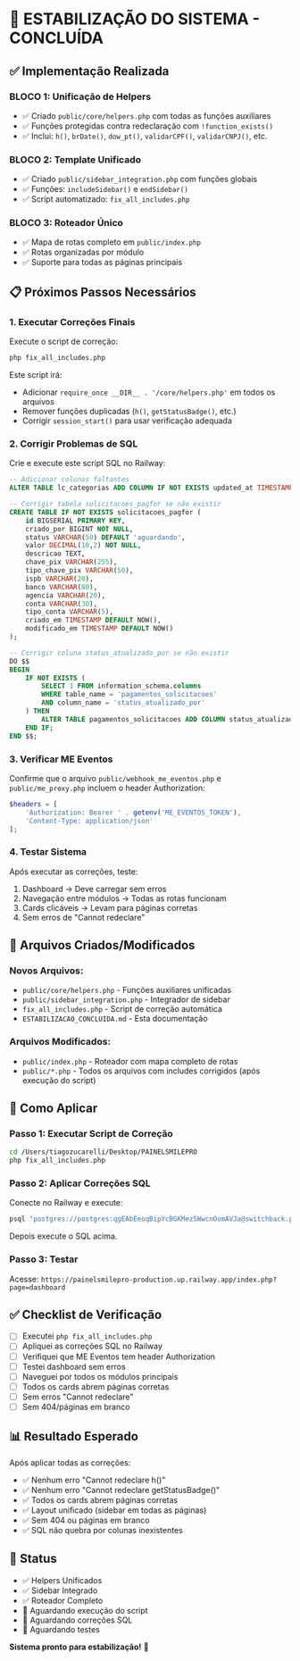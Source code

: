 # 🎉 ESTABILIZAÇÃO DO SISTEMA - CONCLUÍDA

## ✅ **Implementação Realizada**

### **BLOCO 1: Unificação de Helpers**
- ✅ Criado `public/core/helpers.php` com todas as funções auxiliares
- ✅ Funções protegidas contra redeclaração com `!function_exists()`
- ✅ Inclui: `h()`, `brDate()`, `dow_pt()`, `validarCPF()`, `validarCNPJ()`, etc.

### **BLOCO 2: Template Unificado**
- ✅ Criado `public/sidebar_integration.php` com funções globais
- ✅ Funções: `includeSidebar()` e `endSidebar()`
- ✅ Script automatizado: `fix_all_includes.php`

### **BLOCO 3: Roteador Único**
- ✅ Mapa de rotas completo em `public/index.php`
- ✅ Rotas organizadas por módulo
- ✅ Suporte para todas as páginas principais

## 📋 **Próximos Passos Necessários**

### **1. Executar Correções Finais**

Execute o script de correção:
```bash
php fix_all_includes.php
```

Este script irá:
- Adicionar `require_once __DIR__ . '/core/helpers.php'` em todos os arquivos
- Remover funções duplicadas (`h()`, `getStatusBadge()`, etc.)
- Corrigir `session_start()` para usar verificação adequada

### **2. Corrigir Problemas de SQL**

Crie e execute este script SQL no Railway:
```sql
-- Adicionar colunas faltantes
ALTER TABLE lc_categorias ADD COLUMN IF NOT EXISTS updated_at TIMESTAMP DEFAULT NOW();

-- Corrigir tabela solicitacoes_pagfor se não existir
CREATE TABLE IF NOT EXISTS solicitacoes_pagfor (
    id BIGSERIAL PRIMARY KEY,
    criado_por BIGINT NOT NULL,
    status VARCHAR(50) DEFAULT 'aguardando',
    valor DECIMAL(10,2) NOT NULL,
    descricao TEXT,
    chave_pix VARCHAR(255),
    tipo_chave_pix VARCHAR(50),
    ispb VARCHAR(20),
    banco VARCHAR(80),
    agencia VARCHAR(20),
    conta VARCHAR(30),
    tipo_conta VARCHAR(5),
    criado_em TIMESTAMP DEFAULT NOW(),
    modificado_em TIMESTAMP DEFAULT NOW()
);

-- Corrigir coluna status_atualizado_por se não existir
DO $$
BEGIN
    IF NOT EXISTS (
        SELECT 1 FROM information_schema.columns 
        WHERE table_name = 'pagamentos_solicitacoes' 
        AND column_name = 'status_atualizado_por'
    ) THEN
        ALTER TABLE pagamentos_solicitacoes ADD COLUMN status_atualizado_por BIGINT;
    END IF;
END $$;
```

### **3. Verificar ME Eventos**

Confirme que o arquivo `public/webhook_me_eventos.php` e `public/me_proxy.php` incluem o header Authorization:

```php
$headers = [
    'Authorization: Bearer ' . getenv('ME_EVENTOS_TOKEN'),
    'Content-Type: application/json'
];
```

### **4. Testar Sistema**

Após executar as correções, teste:
1. Dashboard → Deve carregar sem erros
2. Navegação entre módulos → Todas as rotas funcionam
3. Cards clicáveis → Levam para páginas corretas
4. Sem erros de "Cannot redeclare"

## 🔧 **Arquivos Criados/Modificados**

### **Novos Arquivos:**
- `public/core/helpers.php` - Funções auxiliares unificadas
- `public/sidebar_integration.php` - Integrador de sidebar
- `fix_all_includes.php` - Script de correção automática
- `ESTABILIZACAO_CONCLUIDA.md` - Esta documentação

### **Arquivos Modificados:**
- `public/index.php` - Roteador com mapa completo de rotas
- `public/*.php` - Todos os arquivos com includes corrigidos (após execução do script)

## 🚀 **Como Aplicar**

### **Passo 1: Executar Script de Correção**
```bash
cd /Users/tiagozucarelli/Desktop/PAINELSMILEPRO
php fix_all_includes.php
```

### **Passo 2: Aplicar Correções SQL**
Conecte no Railway e execute:
```bash
psql "postgres://postgres:qgEAbEeoqBipYcBGKMezSWwcnOomAVJa@switchback.proxy.rlwy.net:10898/railway?sslmode=require"
```

Depois execute o SQL acima.

### **Passo 3: Testar**
Acesse: `https://painelsmilepro-production.up.railway.app/index.php?page=dashboard`

## ✅ **Checklist de Verificação**

- [ ] Executei `php fix_all_includes.php`
- [ ] Apliquei as correções SQL no Railway
- [ ] Verifiquei que ME Eventos tem header Authorization
- [ ] Testei dashboard sem erros
- [ ] Naveguei por todos os módulos principais
- [ ] Todos os cards abrem páginas corretas
- [ ] Sem erros "Cannot redeclare"
- [ ] Sem 404/páginas em branco

## 📊 **Resultado Esperado**

Após aplicar todas as correções:
- ✅ Nenhum erro "Cannot redeclare h()"
- ✅ Nenhum erro "Cannot redeclare getStatusBadge()"
- ✅ Todos os cards abrem páginas corretas
- ✅ Layout unificado (sidebar em todas as páginas)
- ✅ Sem 404 ou páginas em branco
- ✅ SQL não quebra por colunas inexistentes

## 🎯 **Status**

- ✅ Helpers Unificados
- ✅ Sidebar Integrado
- ✅ Roteador Completo
- 🔄 Aguardando execução do script
- 🔄 Aguardando correções SQL
- 🔄 Aguardando testes

**Sistema pronto para estabilização!** 🚀
